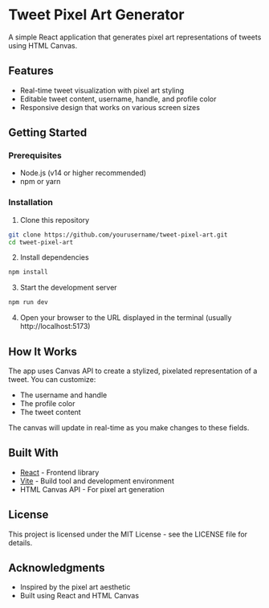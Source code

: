 # Tweet Pixel Art Generator

A simple React application that generates pixel art representations of tweets using HTML Canvas.

## Features

- Real-time tweet visualization with pixel art styling
- Editable tweet content, username, handle, and profile color
- Responsive design that works on various screen sizes

## Getting Started

### Prerequisites

- Node.js (v14 or higher recommended)
- npm or yarn

### Installation

1. Clone this repository
```bash
git clone https://github.com/yourusername/tweet-pixel-art.git
cd tweet-pixel-art
```

2. Install dependencies
```bash
npm install
```

3. Start the development server
```bash
npm run dev
```

4. Open your browser to the URL displayed in the terminal (usually http://localhost:5173)

## How It Works

The app uses Canvas API to create a stylized, pixelated representation of a tweet. You can customize:

- The username and handle
- The profile color
- The tweet content

The canvas will update in real-time as you make changes to these fields.

## Built With

- [React](https://reactjs.org/) - Frontend library
- [Vite](https://vitejs.dev/) - Build tool and development environment
- HTML Canvas API - For pixel art generation

## License

This project is licensed under the MIT License - see the LICENSE file for details.

## Acknowledgments

- Inspired by the pixel art aesthetic
- Built using React and HTML Canvas
